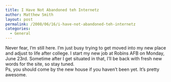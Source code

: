 ```yaml
---
title: I Have Not Abandoned teh Internetz
author: Matthew Smith
layout: post
permalink: /2008/06/16/i-have-not-abandoned-teh-internetz
categories:
  - General
---
```

Never fear, I&#8217;m still here. I&#8217;m just busy trying to get moved into my new place and adjust to life after college. I start my new job at Robins AFB on Monday, June 23rd. Sometime after I get situated in that, I&#8217;ll be back with fresh new words for the site, so stay tuned.  
Ps, you should come by the new house if you haven&#8217;t been yet. It&#8217;s pretty awesome.
